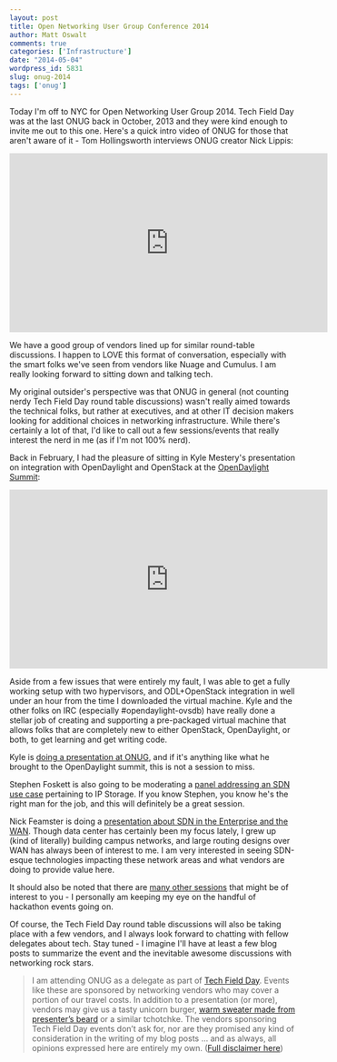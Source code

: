 ```yaml
---
layout: post
title: Open Networking User Group Conference 2014
author: Matt Oswalt
comments: true
categories: ['Infrastructure']
date: "2014-05-04"
wordpress_id: 5831
slug: onug-2014
tags: ['onug']
---
```



Today I'm off to NYC for Open Networking User Group 2014. Tech Field Day was at the last ONUG back in October, 2013 and they were kind enough to invite me out to this one. Here's a quick intro video of ONUG for those that aren't aware of it - Tom Hollingsworth interviews ONUG creator Nick Lippis:

<div style="text-align: center"><iframe width="560" height="315" src="https://www.youtube.com/embed/-4LSxDsS9fY" frameborder="0" allowfullscreen></iframe></div>

We have a good group of vendors lined up for similar round-table discussions. I happen to LOVE this format of conversation, especially with the smart folks we've seen from vendors like Nuage and Cumulus. I am really looking forward to sitting down and talking tech.

My original outsider's perspective was that ONUG in general (not counting nerdy Tech Field Day round table discussions) wasn't really aimed towards the technical folks, but rather at executives, and at other IT decision makers looking for additional choices in networking infrastructure. While there's certainly a lot of that, I'd like to call out a few sessions/events that really interest the nerd in me (as if I'm not 100% nerd).

Back in February, I had the pleasure of sitting in Kyle Mestery's presentation on integration with OpenDaylight and OpenStack at the [OpenDaylight Summit](http://events.linuxfoundation.org/events/opendaylight-summit):

<div style="text-align: center"><iframe width="560" height="315" src="https://www.youtube.com/embed/3MkCiHeH_Fo" frameborder="0" allowfullscreen></iframe></div>

Aside from a few issues that were entirely my fault, I was able to get a fully working setup with two hypervisors, and ODL+OpenStack integration in well under an hour from the time I downloaded the virtual machine. Kyle and the other folks on IRC (especially #opendaylight-ovsdb) have really done a stellar job of creating and supporting a pre-packaged virtual machine that allows folks that are completely new to either OpenStack, OpenDaylight, or both, to get learning and get writing code.

Kyle is [doing a presentation at ONUG](http://opennetworkingusergroup.com/openstack-networking-with-neutron/), and if it's anything like what he brought to the OpenDaylight summit, this is not a session to miss.

Stephen Foskett is also going to be moderating a [panel addressing an SDN use case](http://opennetworkingusergroup.com/agenda/ip-storage-sdns-killer-app/) pertaining to IP Storage. If you know Stephen, you know he's the right man for the job, and this will definitely be a great session.

Nick Feamster is doing a [presentation about SDN in the Enterprise and the WAN](http://opennetworkingusergroup.com/implementing-network-policies-in-sdn-from-the-enterprise-to-the-wide-area/). Though data center has certainly been my focus lately, I grew up (kind of literally) building campus networks, and large routing designs over WAN has always been of interest to me. I am very interested in seeing SDN-esque technologies impacting these network areas and what vendors are doing to provide value here.

It should also be noted that there are [many other sessions](http://opennetworkingusergroup.com/agenda/) that might be of interest to you - I personally am keeping my eye on the handful of hackathon events going on.

Of course, the Tech Field Day round table discussions will also be taking place with a few vendors, and I always look forward to chatting with fellow delegates about tech. Stay tuned - I imagine I'll have at least a few blog posts to summarize the event and the inevitable awesome discussions with networking rock stars.

> I am attending ONUG as a delegate as part of [Tech Field Day](http://techfieldday.com/about/). Events like these are sponsored by networking vendors who may cover a portion of our travel costs. In addition to a presentation (or more), vendors may give us a tasty unicorn burger, [warm sweater made from presenter’s beard](http://www.youtube.com/watch?v=oQrJk9JzW8o) or a similar tchotchke. The vendors sponsoring Tech Field Day events don’t ask for, nor are they promised any kind of consideration in the writing of my blog posts … and as always, all opinions expressed here are entirely my own. ([Full disclaimer here](https://oswalt.dev/disclaimers/))
